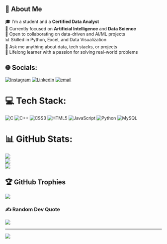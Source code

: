 ## 💫 About Me <br>
🎓 I'm a student and a <strong>Certified Data Analyst</strong> <br>
🧠 Currently focused on <strong>Artificial Intelligence</strong> and <strong>Data Science</strong> <br>
🤝 Open to collaborating on data-driven and AI/ML projects <br>
📊 Skilled in Python, Excel, and Data Visualization <br>
💬 Ask me anything about data, tech stacks, or projects <br>
🚀 Lifelong learner with a passion for solving real-world problems <br>





## 🌐 Socials:
[![Instagram](https://img.shields.io/badge/Instagram-%23E4405F.svg?logo=Instagram&logoColor=white)](https://instagram.com/raheel_hassan73) [![LinkedIn](https://img.shields.io/badge/LinkedIn-%230077B5.svg?logo=linkedin&logoColor=white)](https://linkedin.com/in/raheel-hassan) [![email](https://img.shields.io/badge/Email-D14836?logo=gmail&logoColor=white)](mailto:raheelhassanwork@gmail.com) 

# 💻 Tech Stack:
![C](https://img.shields.io/badge/c-%2300599C.svg?style=for-the-badge&logo=c&logoColor=white) ![C++](https://img.shields.io/badge/c++-%2300599C.svg?style=for-the-badge&logo=c%2B%2B&logoColor=white) ![CSS3](https://img.shields.io/badge/css3-%231572B6.svg?style=for-the-badge&logo=css3&logoColor=white) ![HTML5](https://img.shields.io/badge/html5-%23E34F26.svg?style=for-the-badge&logo=html5&logoColor=white) ![JavaScript](https://img.shields.io/badge/javascript-%23323330.svg?style=for-the-badge&logo=javascript&logoColor=%23F7DF1E) ![Python](https://img.shields.io/badge/python-3670A0?style=for-the-badge&logo=python&logoColor=ffdd54) ![MySQL](https://img.shields.io/badge/mysql-4479A1.svg?style=for-the-badge&logo=mysql&logoColor=white)
# 📊 GitHub Stats:
![](https://github-readme-stats.vercel.app/api?username=RAHEEL-HASSAN-WORK&theme=dark&hide_border=true&include_all_commits=true&count_private=false)<br/>
![](https://nirzak-streak-stats.vercel.app/?user=RAHEEL-HASSAN-WORK&theme=dark&hide_border=true)<br/>
![](https://github-readme-stats.vercel.app/api/top-langs/?username=RAHEEL-HASSAN-WORK&theme=dark&hide_border=true&include_all_commits=true&count_private=false&layout=compact)

## 🏆 GitHub Trophies
![](https://github-profile-trophy.vercel.app/?username=RAHEEL-HASSAN-WORK&theme=radical&no-frame=false&no-bg=true&margin-w=4)

### ✍️ Random Dev Quote
![](https://quotes-github-readme.vercel.app/api?type=horizontal&theme=radical)

---
[![](https://visitcount.itsvg.in/api?id=RAHEEL-HASSAN-WORK&icon=0&color=0)](https://visitcount.itsvg.in)

<!-- Proudly created with GPRM ( https://gprm.itsvg.in ) -->

